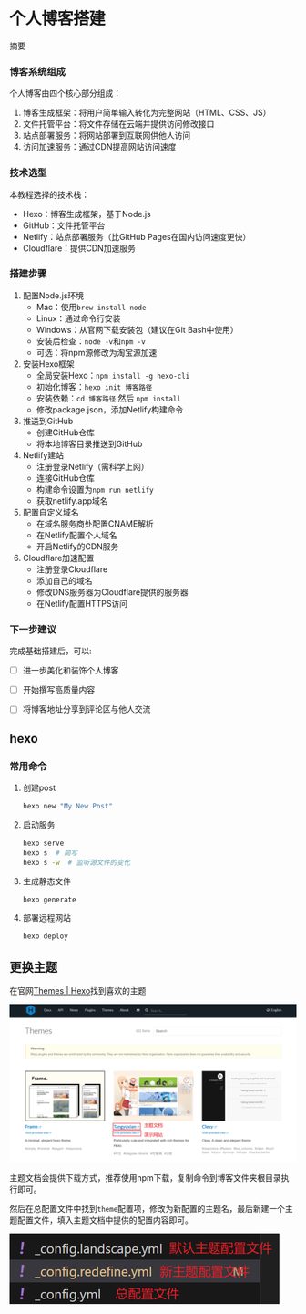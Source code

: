 # 个人博客搭建

摘要

### 博客系统组成

个人博客由四个核心部分组成：

1. 博客生成框架：将用户简单输入转化为完整网站（HTML、CSS、JS）
2. 文件托管平台：将文件存储在云端并提供访问修改接口
3. 站点部署服务：将网站部署到互联网供他人访问
4. 访问加速服务：通过CDN提高网站访问速度

### 技术选型

本教程选择的技术栈：

- Hexo：博客生成框架，基于Node.js
- GitHub：文件托管平台
- Netlify：站点部署服务（比GitHub Pages在国内访问速度更快）
- Cloudflare：提供CDN加速服务

### 搭建步骤

1. 配置Node.js环境
    - Mac：使用`brew install node`
    - Linux：通过命令行安装
    - Windows：从官网下载安装包（建议在Git Bash中使用）
    - 安装后检查：`node -v`和`npm -v`
    - 可选：将npm源修改为淘宝源加速
2. 安装Hexo框架
    - 全局安装Hexo：`npm install -g hexo-cli`
    - 初始化博客：`hexo init 博客路径`
    - 安装依赖：`cd 博客路径` 然后 `npm install`
    - 修改package.json，添加Netlify构建命令
3. 推送到GitHub
    - 创建GitHub仓库
    - 将本地博客目录推送到GitHub
4. Netlify建站
    - 注册登录Netlify（需科学上网）
    - 连接GitHub仓库
    - 构建命令设置为`npm run netlify`
    - 获取netlify.app域名
5. 配置自定义域名
    - 在域名服务商处配置CNAME解析
    - 在Netlify配置个人域名
    - 开启Netlify的CDN服务
6. Cloudflare加速配置
    - 注册登录Cloudflare
    - 添加自己的域名
    - 修改DNS服务器为Cloudflare提供的服务器
    - 在Netlify配置HTTPS访问

### 下一步建议

完成基础搭建后，可以:

- [ ]  进一步美化和装饰个人博客
- [ ]  开始撰写高质量内容
- [ ]  将博客地址分享到评论区与他人交流

	

## hexo

### 常用命令

1. 创建post
    
    ```bash
    hexo new "My New Post"
    ```
    
2. 启动服务
    
    ```bash
    hexo serve
    hexo s  # 简写
    hexo s -w  # 监听源文件的变化 
    ```
    
3. 生成静态文件
    
    ```bash
    hexo generate
    ```
    
4. 部署远程网站
    
    ```bash
    hexo deploy
    ```
    

## 更换主题

在官网[Themes | Hexo](https://hexo.io/themes/)找到喜欢的主题

![image.png](image.png)

主题文档会提供下载方式，推荐使用npm下载，复制命令到博客文件夹根目录执行即可。

然后在总配置文件中找到`theme`配置项，修改为新配置的主题名，最后新建一个主题配置文件，填入主题文档中提供的配置内容即可。

![image.png](image%201.png)